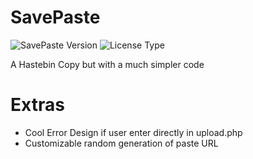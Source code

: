 # SavePaste
![SavePaste Version](https://img.shields.io/badge/Version-1.2-green.svg?style=flat) ![License Type](http://svgshare.com/i/4o6.svg)

A Hastebin Copy but with a much simpler code

# Extras

- Cool Error Design if user enter directly in upload.php
- Customizable random generation of paste URL
